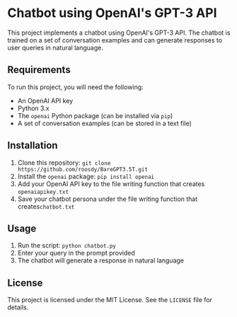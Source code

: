 # Chatbot using OpenAI's GPT-3 API

This project implements a chatbot using OpenAI's GPT-3 API. The chatbot is trained on a set of conversation examples and can generate responses to user queries in natural language.

## Requirements

To run this project, you will need the following:

- An OpenAI API key
- Python 3.x
- The `openai` Python package (can be installed via `pip`)
- A set of conversation examples (can be stored in a text file)

## Installation

1. Clone this repository: `git clone https://github.com/roosdy/BareGPT3.5T.git`
2. Install the `openai` package: `pip install openai`
3. Add your OpenAI API key to the file writing function that creates `openaiapikey.txt`
4. Save your chatbot persona under the file writing function that creates`chatbot.txt`

## Usage

1. Run the script: `python chatbot.py`
2. Enter your query in the prompt provided
3. The chatbot will generate a response in natural language

## License

This project is licensed under the MIT License. See the `LICENSE` file for details.

